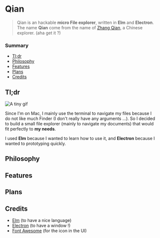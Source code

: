 # Qian

> Qian is an hackable **micro File explorer**, written in **Elm** and
> **Electron**. The name **Qian** come from the name of
> [Zhang Qian](https://en.wikipedia.org/wiki/Zhang_Qian), a Chinese
> explorer. (aha get it ?)


### Summary

- [Tl;dr](#tldr)
- [Philosophy](#philosophy)
- [Features](#features)
- [Plans](#plans)
- [Credits](#credits)

## Tl;dr


![A tiny gif](http://full.ouplo.com/11/2e/EwOS.gif)


Since I'm on Mac, I mainly use the terminal to navigate my files because
I do not like much Finder (I don't really have any arguments ...).
So I decided to build a small file explorer (mainly to navigate my documents)
that would fit perfectly to **my needs**.

I used **Elm** because I wanted to learn how to use it, and **Electron** because
I wanted to prototyping quickly.

## Philosophy

## Features

## Plans

## Credits

-  [Elm](http://elm-lang.org/) (to have a nice language)
-  [Electron](https://electron.atom.io/) (to have a window !)
-  [Font Awesome](http://fontawesome.io/) (for the icon in the UI)
